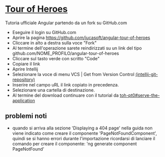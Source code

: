 # [Tour of Heroes](https://angular.io/tutorial) 
Tutoria ufficiale Angular partendo da un fork su GitHub.com

 - Eseguire il login su GitHub.com
 - Aprire la pagina https://github.com/jucasoft/angular-tour-of-heroes
 - Cliccare in alto a destra sulla voce "Fork"
 - Al termine dell'operazione sarete reindirizzati su un link del tipo github.com/NOME_PROFILO/angular-tour-of-heroes
 - Cliccare sul tasto verde con scritto "Code"
 - Copiare il link 
 - Aprire Intellij
 - Selezionare la voce di menu VCS | Get from Version Control [(intellij-git-repository)](https://www.jetbrains.com/help/idea/set-up-a-git-repository.html)
 - Inserire nel campo uRL il link copiato in precedenza.
 - Selezionare una cartella di destinazione.
 - Al termine del download continuare con il tutorial da [toh-pt0#serve-the-application](https://angular.io/tutorial/toh-pt0#serve-the-application)
 
## problemi noti

 - quando si arriva alla sezione 'Displaying a 404 page' nella guida non viene indicato come creare il componente 'PageNotFoundComponent', quindi se si hanno errori durante l'importazione ricordarsi di lanciare il comando per creare il componente: 'ng generate component PageNotFound'
